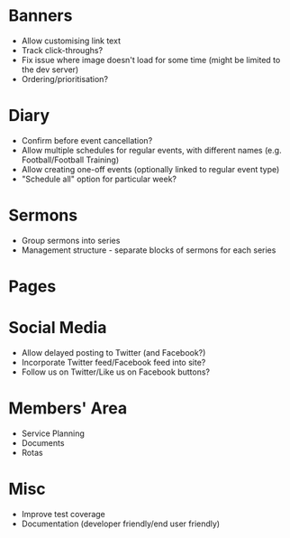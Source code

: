 # Banners

* Allow customising link text
* Track click-throughs?
* Fix issue where image doesn't load for some time (might be limited to the
  dev server)
* Ordering/prioritisation?

# Diary

* Confirm before event cancellation?
* Allow multiple schedules for regular events, with different names (e.g.
  Football/Football Training)
* Allow creating one-off events (optionally linked to regular event type)
* "Schedule all" option for particular week?

# Sermons

* Group sermons into series
* Management structure - separate blocks of sermons for each series

# Pages

# Social Media

* Allow delayed posting to Twitter (and Facebook?)
* Incorporate Twitter feed/Facebook feed into site?
* Follow us on Twitter/Like us on Facebook buttons?

# Members' Area

* Service Planning
* Documents
* Rotas

# Misc

* Improve test coverage
* Documentation (developer friendly/end user friendly)
